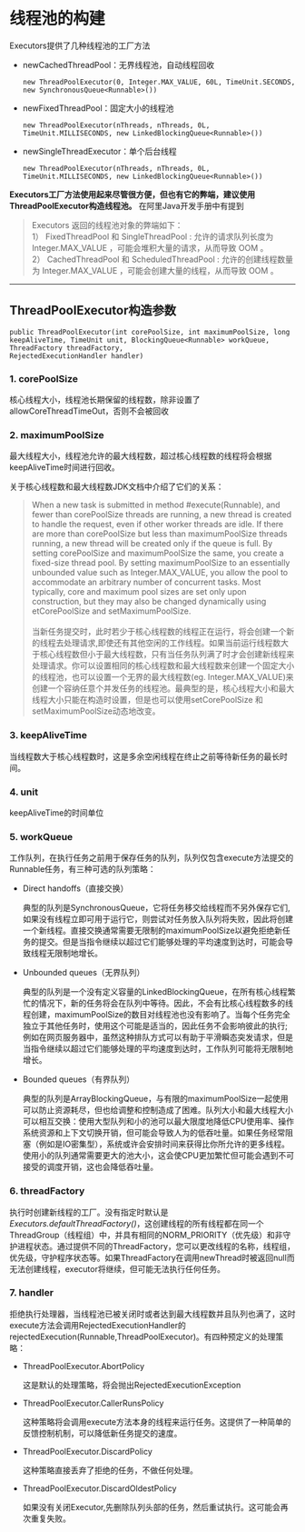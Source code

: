 # 线程池的构建

Executors提供了几种线程池的工厂方法
- newCachedThreadPool：无界线程池，自动线程回收

      new ThreadPoolExecutor(0, Integer.MAX_VALUE, 60L, TimeUnit.SECONDS, new SynchronousQueue<Runnable>())
- newFixedThreadPool：固定大小的线程池

      new ThreadPoolExecutor(nThreads, nThreads, 0L, TimeUnit.MILLISECONDS, new LinkedBlockingQueue<Runnable>())
- newSingleThreadExecutor：单个后台线程

      new ThreadPoolExecutor(nThreads, nThreads, 0L, TimeUnit.MILLISECONDS, new LinkedBlockingQueue<Runnable>())

**Executors工厂方法使用起来尽管很方便，但也有它的弊端，建议使用ThreadPoolExecutor构造线程池。** 在阿里Java开发手册中有提到
> Executors 返回的线程池对象的弊端如下：  
1） FixedThreadPool 和 SingleThreadPool :
允许的请求队列长度为 Integer.MAX_VALUE ，可能会堆积大量的请求，从而导致 OOM 。  
2） CachedThreadPool 和 ScheduledThreadPool :
允许的创建线程数量为 Integer.MAX_VALUE ，可能会创建大量的线程，从而导致 OOM 。  
  
---
## ThreadPoolExecutor构造参数
    public ThreadPoolExecutor(int corePoolSize, int maximumPoolSize, long keepAliveTime, TimeUnit unit, BlockingQueue<Runnable> workQueue, ThreadFactory threadFactory,
    RejectedExecutionHandler handler)

### 1. corePoolSize
核心线程大小，线程池长期保留的线程数，除非设置了allowCoreThreadTimeOut，否则不会被回收
### 2. maximumPoolSize
最大线程大小，线程池允许的最大线程数，超过核心线程数的线程将会根据keepAliveTime时间进行回收。

关于核心线程数和最大线程数JDK文档中介绍了它们的关系：
 > When a new task is submitted in method  #execute(Runnable),
  and fewer than corePoolSize threads are running, a new thread is
  created to handle the request, even if other worker threads are
  idle.  If there are more than corePoolSize but less than
  maximumPoolSize threads running, a new thread will be created only
  if the queue is full.  By setting corePoolSize and maximumPoolSize
  the same, you create a fixed-size thread pool. By setting
  maximumPoolSize to an essentially unbounded value such as 
  Integer.MAX_VALUE, you allow the pool to accommodate an arbitrary
  number of concurrent tasks. Most typically, core and maximum pool
  sizes are set only upon construction, but they may also be changed
  dynamically using etCorePoolSize and setMaximumPoolSize. <br> <br>
  当新任务提交时，此时若少于核心线程数的线程正在运行，将会创建一个新的线程去处理请求,即使还有其他空闲的工作线程。如果当前运行线程数大于核心线程数但小于最大线程数，只有当任务队列满了时才会创建新线程来处理请求。你可以设置相同的核心线程数和最大线程数来创建一个固定大小的线程池，也可以设置一个无界的最大线程数(eg. Integer.MAX_VALUE)来创建一个容纳任意个并发任务的线程池。最典型的是，核心线程大小和最大线程大小只能在构造时设置，但是也可以使用setCorePoolSize 和 setMaximumPoolSize动态地改变。
### 3. keepAliveTime
当线程数大于核心线程数时，这是多余空闲线程在终止之前等待新任务的最长时间。
### 4. unit
keepAliveTime的时间单位
### 5. workQueue
工作队列，在执行任务之前用于保存任务的队列，队列仅包含execute方法提交的Runnable任务，有三种可选的队列策略：
- Direct handoffs（直接交换）

  典型的队列是SynchronousQueue，它将任务移交给线程而不另外保存它们,如果没有线程立即可用于运行它，则尝试对任务放入队列将失败，因此将创建一个新线程。直接交换通常需要无限制的maximumPoolSize以避免拒绝新任务的提交。但是当指令继续以超过它们能够处理的平均速度到达时，可能会导致线程无限制地增长。

- Unbounded queues（无界队列）

  典型的队列是一个没有定义容量的LinkedBlockingQueue，在所有核心线程繁忙的情况下，新的任务将会在队列中等待。因此，不会有比核心线程数多的线程创建，maximumPoolSize的数目对线程池也没有影响了。当每个任务完全独立于其他任务时，使用这个可能是适当的，因此任务不会影响彼此的执行;例如在网页服务器中，虽然这种排队方式可以有助于平滑瞬态突发请求，但是当指令继续以超过它们能够处理的平均速度到达时，工作队列可能将无限制地增长。

- Bounded queues（有界队列）

  典型的队列是ArrayBlockingQueue，与有限的maximumPoolSize一起使用可以防止资源耗尽，但也给调整和控制造成了困难。队列大小和最大线程大小可以相互交换：使用大型队列和小的池可以最大限度地降低CPU使用率、操作系统资源和上下文切换开销，但可能会导致人为的低吞吐量。如果任务经常阻塞（例如是IO密集型），系统或许会安排时间来获得比你所允许的更多线程。使用小的队列通常需要更大的池大小，这会使CPU更加繁忙但可能会遇到不可接受的调度开销，这也会降低吞吐量。


### 6. threadFactory
执行时创建新线程的工厂。没有指定时默认是*Executors.defaultThreadFactory()*，这创建线程的所有线程都在同一个ThreadGroup（线程组）中，并具有相同的NORM_PRIORITY（优先级）和非守护进程状态。通过提供不同的ThreadFactory，您可以更改线程的名称，线程组，优先级，守护程序状态等。如果ThreadFactory在调用newThread时被返回null而无法创建线程，executor将继续，但可能无法执行任何任务。
### 7. handler
拒绝执行处理器，当线程池已被关闭时或者达到最大线程数并且队列也满了，这时execute方法会调用RejectedExecutionHandler的rejectedExecution(Runnable,ThreadPoolExecutor)。有四种预定义的处理策略：
- ThreadPoolExecutor.AbortPolicy
  
  这是默认的处理策略，将会抛出RejectedExecutionException
- ThreadPoolExecutor.CallerRunsPolicy

  这种策略将会调用execute方法本身的线程来运行任务。这提供了一种简单的反馈控制机制，可以降低新任务提交的速度。
- ThreadPoolExecutor.DiscardPolicy

  这种策略直接丢弃了拒绝的任务，不做任何处理。
- ThreadPoolExecutor.DiscardOldestPolicy

  如果没有关闭Executor,先删除队列头部的任务，然后重试执行。这可能会再次重复失败。


